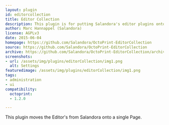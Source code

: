 ```yaml
---
layout: plugin
id: editorcollection
title: Editor Collection
description: This plugin is for putting Salandora's editor plugins onto one page
author: Marc Hannappel (Salandora)
license: AGPLv3
date: 2015-06-04
homepage: https://github.com/Salandora/OctoPrint-EditorCollection
source: https://github.com/Salandora/OctoPrint-EditorCollection
archive: https://github.com/Salandora/OctoPrint-EditorCollection/archive/master.zip
screenshots:
- url: /assets/img/plugins/editorCollection/img1.png
  alt: Settings
featuredimage: /assets/img/plugins/editorCollection/img1.png
tags:
- administration
- ui
compatibility:
  octoprint:
  - 1.2.0

---
```

    
This plugin moves the Editor's from Salandora onto a single Page.
